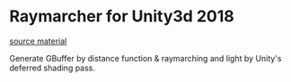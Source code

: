 # Raymarcher for Unity3d 2018

[source material](http://i-saint.hatenablog.com/entry/2015/03/18/194818)  
  
Generate GBuffer by distance function & raymarching and light by Unity's deferred shading pass.  
